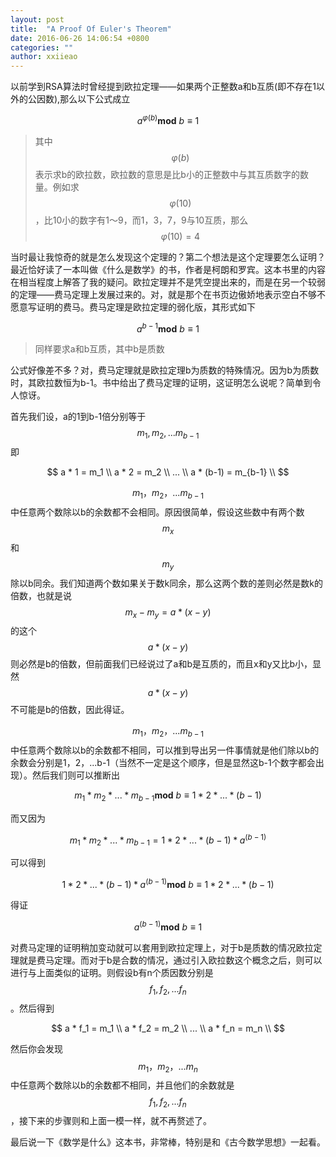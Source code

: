 ```yaml
---
layout: post
title:  "A Proof Of Euler's Theorem"
date: 2016-06-26 14:06:54 +0800
categories: ""
author: xxiieao
---
```


以前学到RSA算法时曾经提到欧拉定理——如果两个正整数a和b互质(即不存在1以外的公因数),那么以下公式成立

$$a^{\varphi(b)}\mathbf{mod}\ b \equiv 1$$

> 其中$$\varphi(b)$$表示求b的欧拉数，欧拉数的意思是比b小的正整数中与其互质数字的数量。例如求$$\varphi(10)$$，比10小的数字有1～9，而1，3，7，9与10互质，那么$$\varphi(10) = 4$$

当时最让我惊奇的就是怎么发现这个定理的？第二个想法是这个定理要怎么证明？最近恰好读了一本叫做《什么是数学》的书，作者是柯朗和罗宾。这本书里的内容在相当程度上解答了我的疑问。欧拉定理并不是凭空提出来的，而是在另一个较弱的定理——费马定理上发展过来的。对，就是那个在书页边傲娇地表示空白不够不愿意写证明的费马。费马定理是欧拉定理的弱化版，其形式如下

$$a^{b-1}\mathbf{mod}\ b \equiv 1$$

> 同样要求a和b互质，其中b是质数

公式好像差不多？对，费马定理就是欧拉定理b为质数的特殊情况。因为b为质数时，其欧拉数恒为b-1。书中给出了费马定理的证明，这证明怎么说呢？简单到令人惊讶。

首先我们设，a的1到b-1倍分别等于$$m_1,m_2,...m_{b-1}$$即

$$
a * 1 = m_1 \\
a * 2 = m_2 \\
... \\
a * (b-1) = m_{b-1} \\
$$

$$m_1，m_2，...m_{b-1}$$中任意两个数除以b的余数都不会相同。原因很简单，假设这些数中有两个数$$m_x$$和$$m_y$$除以b同余。我们知道两个数如果关于数k同余，那么这两个数的差则必然是数k的倍数，也就是说$$m_x - m_y = a * (x - y)$$的这个$$a * (x - y)$$则必然是b的倍数，但前面我们已经说过了a和b是互质的，而且x和y又比b小，显然$$a * (x - y)$$不可能是b的倍数，因此得证。

$$m_1，m_2，...m_{b-1}$$中任意两个数除以b的余数都不相同，可以推到导出另一件事情就是他们除以b的余数会分别是1，2，...b-1（当然不一定是这个顺序，但是显然这b-1个数字都会出现）。然后我们则可以推断出

$$m_1 * m_2 * ... * m_{b-1} \mathbf{mod}\ b \equiv 1 * 2 * ... * (b-1)$$

而又因为

$$m_1 * m_2 * ... * m_{b-1} = 1 * 2 * ... * (b-1) * a^{(b-1)}$$

可以得到

$$ 1 * 2 * ... * (b-1) * a^{(b-1)} \mathbf{mod}\ b \equiv 1 * 2 * ... * (b-1) $$

得证

$$ a^{(b-1)} \mathbf{mod}\ b \equiv 1 $$

对费马定理的证明稍加变动就可以套用到欧拉定理上，对于b是质数的情况欧拉定理就是费马定理。而对于b是合数的情况，通过引入欧拉数这个概念之后，则可以进行与上面类似的证明。则假设b有n个质因数分别是$$f_1,f_2,...f_n$$。然后得到

$$
a * f_1 = m_1 \\
a * f_2 = m_2 \\
... \\
a * f_n = m_n \\
$$

然后你会发现$$m_1，m_2，...m_n$$中任意两个数除以b的余数都不相同，并且他们的余数就是$$f_1,f_2,...f_n$$，接下来的步骤则和上面一模一样，就不再赘述了。

最后说一下《数学是什么》这本书，非常棒，特别是和《古今数学思想》一起看。
